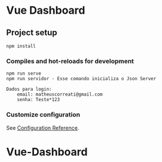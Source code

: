 # Vue Dashboard

## Project setup
```
npm install
```

### Compiles and hot-reloads for development
```
npm run serve
npm run servidor - Esse comando inicializa o Json Server

Dados para login: 
    email: matheuscorreati@gmail.com
    senha: Teste*123
```

### Customize configuration
See [Configuration Reference](https://cli.vuejs.org/config/).
# Vue-Dashboard
